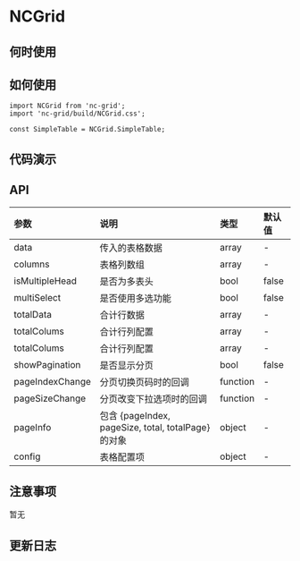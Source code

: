 # NCGrid


 ## 何时使用


 ## 如何使用

```
import NCGrid from 'nc-grid';
import 'nc-grid/build/NCGrid.css';

const SimpleTable = NCGrid.SimpleTable;
```

 ## 代码演示

 ## API
 |参数|说明|类型|默认值|
|:---|:-----|:----|:------|
|data|传入的表格数据|array|-|
|columns|表格列数组|array|-|
|isMultipleHead|是否为多表头|bool|false|
|multiSelect|是否使用多选功能|bool|false|
|totalData|合计行数据|array|-|
|totalColums|合计行列配置|array|-|
|totalColums|合计行列配置|array|-|
|showPagination|是否显示分页|bool|false|
|pageIndexChange|分页切换页码时的回调|function|-|
|pageSizeChange|分页改变下拉选项时的回调|function|-|
|pageInfo|包含 {pageIndex, pageSize, total, totalPage} 的对象|object|-|
|config|表格配置项|object|-|


 ## 注意事项

 暂无

 ## 更新日志